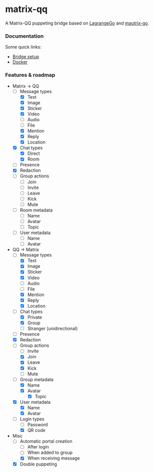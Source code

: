 # matrix-qq
A Matrix-QQ puppeting bridge based on [LagrangeGo](https://github.com/LagrangeDev/LagrangeGo) and [mautrix-go](https://github.com/mautrix/go).

### Documentation

Some quick links:

* [Bridge setup](https://docs.mau.fi/bridges/go/setup.html)
* [Docker](https://hub.docker.com/r/lxduo/matrix-qq)

### Features & roadmap

* Matrix → QQ
  * [ ] Message types
    * [x] Text
    * [x] Image
    * [x] Sticker
    * [x] Video
    * [ ] Audio
    * [ ] File
    * [x] Mention
    * [x] Reply
    * [x] Location
  * [x] Chat types
	  * [x] Direct
	  * [x] Room
  * [ ] Presence
  * [x] Redaction
  * [ ] Group actions
    * [ ] Join
    * [ ] Invite
    * [ ] Leave
    * [ ] Kick
    * [ ] Mute
  * [ ] Room metadata
    * [ ] Name
    * [ ] Avatar
    * [ ] Topic
  * [ ] User metadata
    * [ ] Name
    * [ ] Avatar

* QQ → Matrix
  * [ ] Message types
    * [x] Text
    * [x] Image
    * [x] Sticker
    * [x] Video
    * [ ] Audio
    * [ ] File
    * [x] Mention
    * [x] Reply
    * [x] Location
  * [ ] Chat types
    * [x] Private
    * [x] Group
    * [ ] Stranger (unidirectional)
  * [ ] Presence
  * [x] Redaction
  * [ ] Group actions
    * [ ] Invite
    * [x] Join
    * [x] Leave
    * [x] Kick
    * [ ] Mute
  * [ ] Group metadata
    * [x] Name
    * [x] Avatar
	  * [x] Topic
  * [x] User metadata
    * [x] Name
    * [x] Avatar
  * [ ] Login types
	  * [ ] Password
	  * [x] QR code

* Misc
  * [ ] Automatic portal creation
    * [ ] After login
    * [ ] When added to group
    * [x] When receiving message
  * [x] Double puppeting

